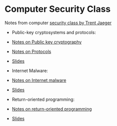 # Computer Security Class
Notes from computer [security class by Trent Jaeger](http://www.cse.psu.edu/~trj1/cse543-f16/index.html)

* Public-key cryptosystems and protocols: 
 * [Notes on Public key cryptography](https://github.com/npapernot/computer-security-class/blob/master/applied-cryptography.md)
 * [Notes on Protocols](https://github.com/npapernot/computer-security-class/blob/master/protocols.md)
 * [Slides](http://www.cse.psu.edu/~trj1/cse543-f16/slides/cse543-applied-cryptography.pdf)

* Internet Malware:
 * [Notes on Internet malware](https://github.com/npapernot/computer-security-class/blob/master/internet-malware.md)
 * [Slides](http://www.cse.psu.edu/~trj1/cse543-f16/slides/cse543-internet-malware.pdf)

* Return-oriented programming:
 * [Notes on return-oriented programming](https://github.com/npapernot/computer-security-class/blob/master/return-oriented-programming.md) 
 * [Slides](http://www.cse.psu.edu/~trj1/cse543-f16/slides/cse543-advanced-program.pdf)
